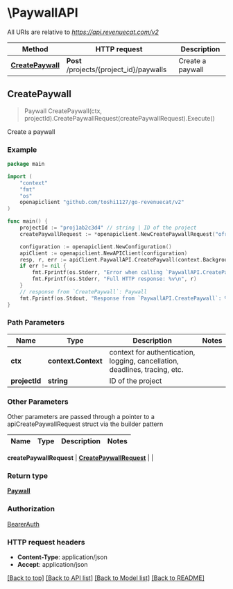 # \PaywallAPI

All URIs are relative to *https://api.revenuecat.com/v2*

Method | HTTP request | Description
------------- | ------------- | -------------
[**CreatePaywall**](PaywallAPI.md#CreatePaywall) | **Post** /projects/{project_id}/paywalls | Create a paywall



## CreatePaywall

> Paywall CreatePaywall(ctx, projectId).CreatePaywallRequest(createPaywallRequest).Execute()

Create a paywall



### Example

```go
package main

import (
	"context"
	"fmt"
	"os"
	openapiclient "github.com/toshi1127/go-revenuecat/v2"
)

func main() {
	projectId := "proj1ab2c3d4" // string | ID of the project
	createPaywallRequest := *openapiclient.NewCreatePaywallRequest("ofrng123456789a") // CreatePaywallRequest | 

	configuration := openapiclient.NewConfiguration()
	apiClient := openapiclient.NewAPIClient(configuration)
	resp, r, err := apiClient.PaywallAPI.CreatePaywall(context.Background(), projectId).CreatePaywallRequest(createPaywallRequest).Execute()
	if err != nil {
		fmt.Fprintf(os.Stderr, "Error when calling `PaywallAPI.CreatePaywall``: %v\n", err)
		fmt.Fprintf(os.Stderr, "Full HTTP response: %v\n", r)
	}
	// response from `CreatePaywall`: Paywall
	fmt.Fprintf(os.Stdout, "Response from `PaywallAPI.CreatePaywall`: %v\n", resp)
}
```

### Path Parameters


Name | Type | Description  | Notes
------------- | ------------- | ------------- | -------------
**ctx** | **context.Context** | context for authentication, logging, cancellation, deadlines, tracing, etc.
**projectId** | **string** | ID of the project | 

### Other Parameters

Other parameters are passed through a pointer to a apiCreatePaywallRequest struct via the builder pattern


Name | Type | Description  | Notes
------------- | ------------- | ------------- | -------------

 **createPaywallRequest** | [**CreatePaywallRequest**](CreatePaywallRequest.md) |  | 

### Return type

[**Paywall**](Paywall.md)

### Authorization

[BearerAuth](../README.md#BearerAuth)

### HTTP request headers

- **Content-Type**: application/json
- **Accept**: application/json

[[Back to top]](#) [[Back to API list]](../README.md#documentation-for-api-endpoints)
[[Back to Model list]](../README.md#documentation-for-models)
[[Back to README]](../README.md)

